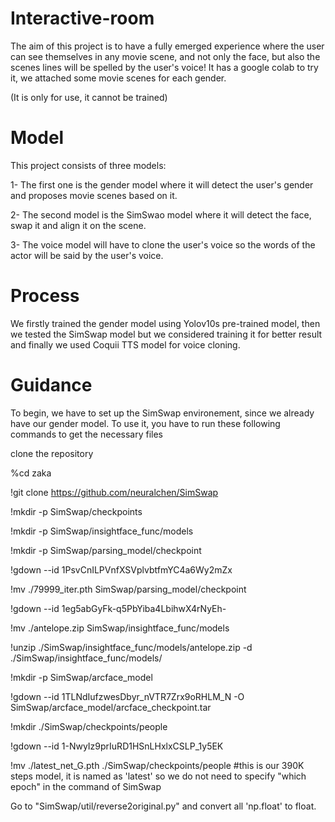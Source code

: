 # Interactive-room
The aim of this project is to have a fully emerged experience where the user can see themselves in  any movie scene, and not only the face, but also the scenes lines will be spelled by the user's voice! It has a google colab to try it, we attached some movie scenes for each gender.

(It is only for use, it cannot be trained)


# Model
This project consists of three models:

1- The first one is the gender model where it will detect the user's gender and proposes movie scenes based on it.

2- The second model is the SimSwao model where it will detect the face, swap it and align it on the scene.

3- The voice model will have to clone the user's voice so the words of the actor will be said by the user's voice.

# Process
We firstly trained the gender model using Yolov10s pre-trained model, then we tested the SimSwap model but we considered training it for better result and finally we used Coquii TTS model for voice cloning.

# Guidance
To begin, we have to set up the SimSwap environement, since we already have our gender model. To use it, you have to run these following commands to get the necessary files

clone the repository

%cd zaka

!git clone https://github.com/neuralchen/SimSwap 

!mkdir -p SimSwap/checkpoints

!mkdir -p SimSwap/insightface_func/models

!mkdir -p SimSwap/parsing_model/checkpoint

!gdown --id 1PsvCnILPVnfXSVplvbtfmYC4a6Wy2mZx

!mv ./79999_iter.pth SimSwap/parsing_model/checkpoint


!gdown --id 1eg5abGyFk-q5PbYiba4LbihwX4rNyEh-

!mv ./antelope.zip SimSwap/insightface_func/models

!unzip ./SimSwap/insightface_func/models/antelope.zip -d ./SimSwap/insightface_func/models/

!mkdir -p SimSwap/arcface_model

!gdown --id 1TLNdIufzwesDbyr_nVTR7Zrx9oRHLM_N -O SimSwap/arcface_model/arcface_checkpoint.tar

!mkdir ./SimSwap/checkpoints/people

!gdown --id 1-NwyIz9prIuRD1HSnLHxlxCSLP_1y5EK

!mv ./latest_net_G.pth ./SimSwap/checkpoints/people #this is our 390K steps model, it is named as 'latest' so we do not need to specify "which epoch" in
the command of SimSwap

Go to "SimSwap/util/reverse2original.py" and convert all 'np.float' to float.
